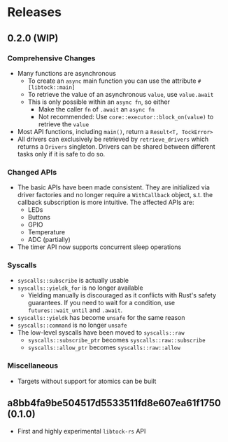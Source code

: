 # Releases

## 0.2.0 (WIP)

### Comprehensive Changes

- Many functions are asynchronous
  - To create an `async` main function you can use the attribute `#[libtock::main]`
  - To retrieve the value of an asynchronous `value`, use `value.await`
  - This is only possible within an `async fn`, so either
    - Make the caller `fn` of `.await` an `async fn`
    - Not recommended: Use `core::executor::block_on(value)` to retrieve the `value`
- Most API functions, including `main()`, return a `Result<T, TockError>`
- All drivers can exclusively be retrieved by `retrieve_drivers` which returns a `Drivers` singleton. Drivers can be shared between different tasks only if it is safe to do so.

### Changed APIs

- The basic APIs have been made consistent. They are initialized via driver factories and no longer require a `WithCallback` object, s.t. the callback subscription is more intuitive. The affected APIs are:
  - LEDs
  - Buttons
  - GPIO
  - Temperature
  - ADC (partially)
- The timer API now supports concurrent sleep operations

### Syscalls

- `syscalls::subscribe` is actually usable
- `syscalls::yieldk_for` is no longer available
  - Yielding manually is discouraged as it conflicts with Rust's safety guarantees. If you need to wait for a condition, use `futures::wait_until` and `.await`.
- `syscalls::yieldk` has become `unsafe` for the same reason
- `syscalls::command` is no longer `unsafe`
- The low-level syscalls have been moved to `syscalls::raw`
  - `syscalls::subscribe_ptr` becomes `syscalls::raw::subscribe`
  - `syscalls::allow_ptr` becomes `syscalls::raw::allow`

### Miscellaneous

- Targets without support for atomics can be built

## a8bb4fa9be504517d5533511fd8e607ea61f1750 (0.1.0)

- First and highly experimental `libtock-rs` API

